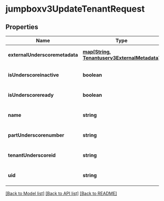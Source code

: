 # jumpboxv3UpdateTenantRequest

## Properties
Name | Type | Description | Notes
------------ | ------------- | ------------- | -------------
**externalUnderscoremetadata** | [**map[String, Tenantuserv3ExternalMetadata]**](Tenantuserv3ExternalMetadata.md) |  | [optional] [default to null]
**isUnderscoreinactive** | **boolean** |  | [optional] [default to null]
**isUnderscoreready** | **boolean** |  | [optional] [default to null]
**name** | **string** |  | [optional] [default to null]
**partUnderscorenumber** | **string** |  | [optional] [default to null]
**tenantUnderscoreid** | **string** |  | [optional] [default to null]
**uid** | **string** |  | [optional] [default to null]

[[Back to Model list]](../README.md#documentation-for-models) [[Back to API list]](../README.md#documentation-for-api-endpoints) [[Back to README]](../README.md)


